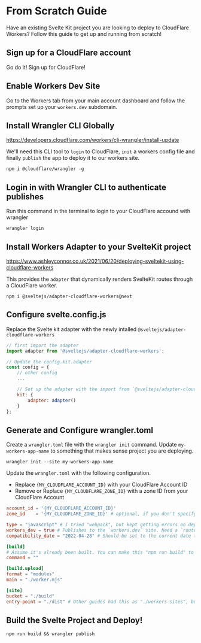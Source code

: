 # From Scratch Guide

Have an existing Svelte Kit project you are looking to deploy to CloudFlare Workers? Follow this guide to get up and running from scratch!

## Sign up for a CloudFlare account

Go do it! Sign up for CloudFlare!

## Enable Workers Dev Site

Go to the Workers tab from your main account dashboard and follow the prompts set up your `workers.dev` subdomain.

## Install Wrangler CLI Globally

https://developers.cloudflare.com/workers/cli-wrangler/install-update

We'll need this CLI tool to `login` to CloudFlare, `init` a workers config file and finally `publish` the app to deploy it to our workers site.

```
npm i @cloudflare/wrangler -g
```

## Login in with Wrangler CLI to authenticate publishes

Run this command in the terminal to login to your CloudFlare accound with wrangler
```
wrangler login
```

## Install Workers Adapter to your SvelteKit project

https://www.ashleyconnor.co.uk/2021/06/20/deploying-sveltekit-using-cloudflare-workers

This provides the `adapter` that dynamically renders SvelteKit routes through a CloudFlare worker.

```
npm i @sveltejs/adapter-cloudflare-workers@next
```

## Configure svelte.config.js

Replace the Svelte kit adapter with the newly intalled `@sveltejs/adapter-cloudflare-workers`

```js
// first import the adapter
import adapter from '@sveltejs/adapter-cloudflare-workers';

// Update the config.kit.adapter
const config = {
    // other config
    ...

    // Set up the adapter with the import from `@sveltejs/adapter-cloudflare-workers`
	kit: {
		adapter: adapter()
	}
};
```

## Generate and Configure wrangler.toml

Create a `wrangler.toml` file with the `wrangler init` command. Update `my-workers-app-name` to something that makes sense project you are deploying.

```
wrangler init --site my-workers-app-name
```

Update the `wrangler.toml` with the following configuration.
- Replace `{MY_CLOUDFLARE_ACCOUNT_ID}` with your CloudFlare Account ID
- Remove or Replace `{MY_CLOUDFLARE_ZONE_ID}` with a zone ID from your CloudFlare Account
```toml
account_id = '{MY_CLOUDFLARE_ACCOUNT_ID}'
zone_id    = '{MY_CLOUDFLARE_ZONE_ID}' # optional, if you don't specify this a workers.dev subdomain will be used.

type = "javascript" # I tried "webpack", but kept getting errors on deploy. Seemed to be failing on modern syntax in the file such as `??` and `?.`.
workers_dev = true # Publishes to the `workers.dev` site. Need a `routes` config for zone deployment.
compatibility_date = "2022-04-28" # Should be set to the current date the project is started.

[build]
# Assume it's already been built. You can make this "npm run build" to ensure a build before publishing. I opted to keep the "npm run build" out of this process.
command = ""

[build.upload]
format = "modules"
main = "./worker.mjs"

[site]
bucket = "./build"
entry-point = "./dist" # Other guides had this as "./workers-sites", but the deploy seemed to be forcing a lookup for a "./dist" folder for me. Updating the option to match enabled a successful deploy.
```

## Build the Svelte Project and Deploy!

```
npm run build && wrangler publish
```